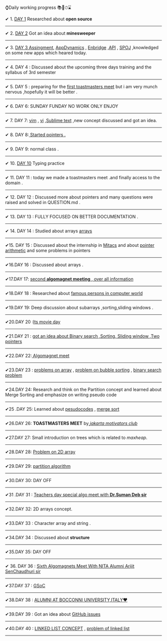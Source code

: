
⌚Daily working progress 📚📖⏱⌛

✔ 1.  [DAY 1](https://github.com/cleanhand/phase-1-BHAGYASREE200/blob/main/Days/Day1.md)      Researched about **open source**    

------------------------------------------------------------------------------------------------------------------------------------------------------------------
✔ 2.  [DAY 2](https://github.com/BHAGYASREE200/DOCUMENTATION-OF-ALWAYS-BE-ALERT/blob/main/classworkday2.md)  Got an idea about **minesweeper**   

-----------------------------------------------------------------------------------------------------------------------------------------------------------------            
✔ 3.  [DAY 3  Assingment](https://en.wikipedia.org/wiki/AppDynamics), [AppDynamics](https://www.appdynamics.com/) ,  [Enbridge](https://en.wikipedia.org/wiki/Enbridge) ,[API](https://en.wikipedia.org/wiki/API) , [SPOJ](https://en.wikipedia.org/wiki/SPOJ) ,knowledged on some new apps which heared today. 
      
-----------------------------------------------------------------------------------------------------------------------------------------------------------------------                 
✔ 4.  DAY 4 : Discussed about the upcoming three days training and the syllabus of 3rd semester     

---------------------------------------------------------------------------------------------------------------------------------------------------------------------                        
✔ 5.  DAY 5 : preparing for the [first  toastmasters meet](https://github.com/cleanhand/phase-1-BHAGYASREE200/blob/main/toastmasters/info.md)     but i am very munch nervous ,hopefully it will be better .   

----------------------------------------------------------------------------------------------------------------------------------------------------------------------           
✔ 6.  DAY 6: SUNDAY FUNDAY NO WORK ONLY ENJOY       

---------------------------------------------------------------------------------------------------------------------------------------------------------------------             
✔ 7.  DAY 7: [vim](https://www.vim.org/about.php#:~:text=Vim%20is%20a%20highly%20configurable,consider%20it%20an%20entire%20IDE%20.)   ,
        [vi](https://en.wikipedia.org/wiki/Vi) ,[Sublime text](https://en.wikipedia.org/wiki/Sublime_Text) ,new concept discussed and got an idea.              
     
---------------------------------------------------------------------------------------------------------------------------------------------------              
✔ 8. DAY 8:[ Started pointers .](https://github.com/cleanhand/phase-1-BHAGYASREE200/blob/main/pointers/problems.c)        


--------------------------------------------------------------------------------------------------------------------------------------------------             
✔ 9. DAY 9: normal class .       

-------------------------------------------------------------------------------------------------------------------------------------------------------------------            
✔ 10. [DAY 10](https://www.keybr.com/) Typing practice    

-----------------------------------------------------------------------------------------------------------------------------------------------------------------
✔ 11. DAY 11 : today we made a toastmasters meet .and finally access to the domain .                                

--------------------------------------------------------------------------------------------------------------------------------------------------
✔ 12. DAY 12 : Discussed more about pointers and many questions were raised and solved in QUESTION.md .            

-----------------------------------------------------------------------------------------------------------------------------------------------------------               
✔ 13. DAY 13 : FULLY FOCUSED ON BETTER DOCUMENTATION   .        

----------------------------------------------------------------------------------------------------------------------------------------------------------    
✔ 14. DAY 14 : Studied about arrays [arrays](https://www.geeksforgeeks.org/arrays-in-c-cpp/)           

-----------------------------------------------------------------------------------------------------------------------------------------------------------
✔15. DAY 15 : Discussed about the internship in [Mitacs](https://www.mitacs.ca/en) and about [pointer arithmetic](https://www.tutorialspoint.com/cprogramming/c_pointer_arithmetic.htm)  and some problems in pointers    

--------------------------------------------------------------------------------------------------------------------------------------------------------------------    
✔16.DAY 16 : Discussed about arrays .                                                        

----------------------------------------------------------------------------------------------------------------------------------------------------------------------    
✔17.DAY 17: [second **algomagnet meeting** ](https://youtu.be/bBFrGnXVAe4)    ,[ over all information](https://github.com/cleanhand/phase-1-BHAGYASREE200/blob/main/toastmasters/info.md)      

---------------------------------------------------------------------------------------------------------------------------------------------------------------------

✔18.DAY 18 : Researched about [famous persons in computer world](https://github.com/cleanhand/phase-1-BHAGYASREE200/blob/main/Famous%20Inventors%20of%20computer%20science/personality.md)       

-----------------------------------------------------------------------------------------------------------------------------------------------------------------    
✔19.DAY 19: Deep discussion about subarrays ,sorting,sliding windows .                         

-----------------------------------------------------------------------------------------------------------------------------------------------------------------       
✔20.DAY 20 :[Its movie day ](https://github.com/cleanhand/phase-1-BHAGYASREE200/blob/main/movie%20days/review.md)      

-----------------------------------------------------------------------------------------------------------------------------------------------------------------   
✔21.DAY 21 : [got an idea about Binary search ,Sorting, Sliding window ,Two pointers ](https://github.com/cleanhand/phase-1-BHAGYASREE200/blob/main/Days/DAY%2021.md)      


-----------------------------------------------------------------------------------------------------------------------------------------------------------------
✔22.DAY 22:[ Algomagnet meet](https://github.com/cleanhand/phase-1-BHAGYASREE200/blob/main/toastmasters/fourth%20meet.md)       

-----------------------------------------------------------------------------------------------------------------------------------------------------------------      

✔23.DAY 23 : [problems on array](https://github.com/cleanhand/phase-1-BHAGYASREE200/blob/main/arrays/sum%20of%20array%20.c)  ,  [problem on bubble sorting](https://github.com/cleanhand/phase-1-BHAGYASREE200/blob/main/arrays/bubble%20sorting.c)  ,  [binary search problem](https://github.com/cleanhand/phase-1-BHAGYASREE200/blob/main/arrays/binary%20search.c)                        

-----------------------------------------------------------------------------------------------------------------------------------------------------------------             

✔24.DAY 24: Research and think on the Partition concept and learned about Merge Sorting and emphasize on writing pseudo code

-----------------------------------------------------------------------------------------------------------------------------------------------------------------   
✔25 .DAY 25: Learned about [ pesudocodes](https://github.com/cleanhand/phase-1-BHAGYASREE200/blob/main/Days/DAY%2025.md)     , [merge sort](https://www.geeksforgeeks.org/merge-sort/)       

-----------------------------------------------------------------------------------------------------------------------------------------------------------------    

✔26.DAY 26: **TOASTMASTERS MEET**    by[ *_jakarta motivators club_*](https://github.com/cleanhand/phase-1-BHAGYASREE200/blob/main/toastmasters/jakarta%20motivators%20club%20.md)         

-----------------------------------------------------------------------------------------------------------------------------------------------------------------   

✔27.DAY 27: Small introduction on trees which is related to *maxheap*.

-----------------------------------------------------------------------------------------------------------------------------------------------------------------   

✔28.DAY 28: [Problem on 2D array](https://github.com/cleanhand/phase-1-BHAGYASREE200/blob/main/Days/DAY%2028.c)                                 

-----------------------------------------------------------------------------------------------------------------------------------------------------------------    
✔29.DAY 29: [partition algorithm](https://github.com/cleanhand/phase-1-BHAGYASREE200/blob/main/Days/DAY%2029.md)                

-----------------------------------------------------------------------------------------------------------------------------------------------------------------     
✔30.DAY 30: DAY OFF             

-----------------------------------------------------------------------------------------------------------------------------------------------------------------  
✔31 .DAY 31 : [Teachers day special algo meet with **Dr.Suman Deb sir** ](https://github.com/cleanhand/phase-1-BHAGYASREE200/blob/main/toastmasters/fifth%20meet.md)  

-----------------------------------------------------------------------------------------------------------------------------------------------------------------
✔32.DAY 32: 2D arrays concept.           

-----------------------------------------------------------------------------------------------------------------------------------------------------------------
✔33.DAY 33 : Character array and string   .              

-----------------------------------------------------------------------------------------------------------------------------------------------------------------
✔34.DAY 34 : Discussed about **structure**                              

-----------------------------------------------------------------------------------------------------------------------------------------------------------------     
✔35.DAY 35: DAY OFF

-----------------------------------------------------------------------------------------------------------------------------------------------------------------       

✔ 36. DAY 36 : [Sixth Algomagnets Meet With NITA Alumni Arijit SenChaudhuri sir ](https://github.com/cleanhand/phase-1-BHAGYASREE200/blob/main/toastmasters/sixth%20meet.md)   

-----------------------------------------------------------------------------------------------------------------------------------------------------------------           

✔37.DAY 37 : [GSoC](https://opensource.googleblog.com/search/label/gsoc)                

----------------------------------------------------------------------------------------------------------------------------------------------------------------
✔38.DAY 38 : [ALUMNI AT BOCCONNI UNIVERSITY,ITALY❤](https://github.com/cleanhand/phase-1-BHAGYASREE200/blob/main/toastmasters/Interaction%20session%20with%20senior.md)  

-----------------------------------------------------------------------------------------------------------------------------------------------------------------          

✔39.DAY 39 : Got an idea about [GitHub issues](https://docs.github.com/en/issues/tracking-your-work-with-issues/creating-an-issue)               

-----------------------------------------------------------------------------------------------------------------------------------------------------------------    

✔40.DAY 40 : [LINKED LIST CONCEPT](https://github.com/cleanhand/phase-1-BHAGYASREE200/blob/main/Linked%20list/link%20list.md)   , [problem of linked list](https://github.com/cleanhand/phase-1-BHAGYASREE200/blob/main/Linked%20list/problem%20of%20%20linked%20list.c)   


-----------------------------------------------------------------------------------------------------------------------------------------------------------------     

